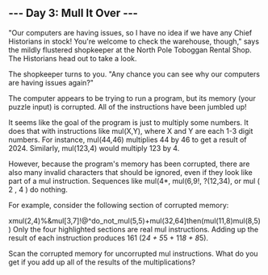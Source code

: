 ## --- Day 3: Mull It Over ---
"Our computers are having issues, so I have no idea if we have any Chief Historians in stock! 
You're welcome to check the warehouse, though," says the mildly flustered shopkeeper at the 
North Pole Toboggan Rental Shop. The Historians head out to take a look.

The shopkeeper turns to you. "Any chance you can see why our computers are 
having issues again?"

The computer appears to be trying to run a program, but its memory 
(your puzzle input) is corrupted. All of the instructions have been jumbled up!

It seems like the goal of the program is just to multiply some numbers. 
It does that with instructions like mul(X,Y), where X and Y are each 1-3 digit numbers. 
For instance, mul(44,46) multiplies 44 by 46 to get a result of 2024. Similarly, mul(123,4) would multiply 123 by 4.

However, because the program's memory has been corrupted, there are also many 
invalid characters that should be ignored, even if they look like part of a mul instruction. 
Sequences like mul(4*, mul(6,9!, ?(12,34), or mul ( 2 , 4 ) do nothing.

For example, consider the following section of corrupted memory:

xmul(2,4)%&mul[3,7]!@^do_not_mul(5,5)+mul(32,64]then(mul(11,8)mul(8,5))
Only the four highlighted sections are real mul instructions. Adding up the 
result of each instruction produces 161 (2*4 + 5*5 + 11*8 + 8*5).

Scan the corrupted memory for uncorrupted mul instructions. What do you get if you add 
up all of the results of the multiplications?